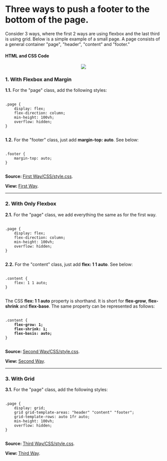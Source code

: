<h1>Three ways to push a footer to the bottom of the page.</h1>
<p>Consider 3 ways, where the first 2 ways are using flexbox and the last third is using grid. Below is a simple example of a small page. A page consists of a general container "page", "header", "content" and "footer."</p>
<h4>HTML and CSS Code</h4>
<div align="center"><img src="https://user-images.githubusercontent.com/11561851/188332635-be460613-7bfc-4fe5-936d-e26cc3d82e13.png"></div>
<h3>1. With Flexbox and Margin</h3>
<p><b>1.1.</b> For the "page" class, add the following styles:</p> <pre>
   <code class="language-css">
.page {
    display: flex;
    flex-direction: column;
    min-height: 100vh;
    overflow: hidden;
}
   </code>
</pre>
<p><b>1.2.</b> For the "footer" class, just add <b>margin-top: auto</b>. See below:</p> <pre>
   <code class="language-css">
.footer {
    margin-top: auto;
}
   </code>
</pre>
<p><b>Source: </b><a href="https://github.com/yurievivan/Push-Footer-To-Bottom/blob/main/First%20Way/CSS/style.css">First Way/CSS/style.css</a>.</p>
<p><b>View: </b><a href="https://htmlpreview.github.io/?https://github.com/yurievivan/Push-Footer-To-Bottom/blob/main/First%20Way/index.html">First Way</a>.</p>
<hr>
<h3>2. With Only Flexbox</h3>
<p><b>2.1.</b> For the "page" class, we add everything the same as for the first way.</p> <pre>
   <code class="language-css">
.page {
    display: flex;
    flex-direction: column;
    min-height: 100vh;
    overflow: hidden;
}
   </code>
</pre>
<p><b>2.2.</b> For the "content" class, just add <b>flex: 1 1 auto</b>. See below:</p> <pre>
   <code class="language-css">
.content {
    flex: 1 1 auto;
}
   </code>
</pre>
<p>The CSS <b>flex: 1 1 auto</b> property is shorthand. It is short for <b>flex-grow</b>, <b>flex-shrink</b> and <b>flex-base</b>. The same property can be represented as follows:</p> <pre>
   <code class="language-css">
.content {
    <b>flex-grow: 1;</b>
    <b>flex-shrink: 1;</b>
    <b>flex-basis: auto;</b>
}
   </code>
</pre>
<p><b>Source: </b><a href="https://github.com/yurievivan/Push-Footer-To-Bottom/blob/main/Second%20Way/CSS/style.css">Second Way/CSS/style.css</a>.</p>
<p><b>View: </b><a href="https://htmlpreview.github.io/?https://github.com/yurievivan/Push-Footer-To-Bottom/blob/main/Second%20Way/index.html">Second Way</a>.</p>
<hr>
<h3>3. With Grid</h3>
<p><b>3.1.</b> For the "page" class, add the following styles:</p> <pre>
   <code class="language-css">
.page {
    display: grid;
    grid grid-template-areas: "header" "content" "footer";
    grid-template-rows: auto 1fr auto;
    min-height: 100vh;
    overflow: hidden;
}
   </code>
</pre>
<p><b>Source: </b><a href="https://github.com/yurievivan/Push-Footer-To-Bottom/blob/main/Third%20Way/CSS/style.css">Third Way/CSS/style.css</a>.</p>
<p><b>View: </b><a href="https://htmlpreview.github.io/?https://github.com/yurievivan/Push-Footer-To-Bottom/blob/main/Third%20Way/index.html">Third Way</a>.</p>
